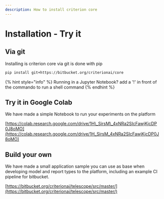 ```yaml
---
description: How to install criterion core
---
```


# Installation - Try it

## Via git

Installing is criterion core via git is done with pip

```bash
pip install git+https://bitbucket.org/criterionai/core
```

{% hint style="info" %}
Running in a Jupyter Notebook? add a '!' in front of the commando to run a shell command
{% endhint %}

## Try it in Google Colab

We have made a simple Notebook to run your experiments on the platform

[https://colab.research.google.com/drive/1H\_SirsM\_4xNRa2SIcFawjKjcDP0J8oMO](https://colab.research.google.com/drive/1H_SirsM_4xNRa2SIcFawjKjcDP0J8oMO)

## Build your own

We have made a small application sample you can use as base when developing model and report types to the platform, including an example CI pipeline for bitbucket.

 [https://bitbucket.org/criterionai/telescope/src/master/](https://bitbucket.org/criterionai/telescope/src/master/)

